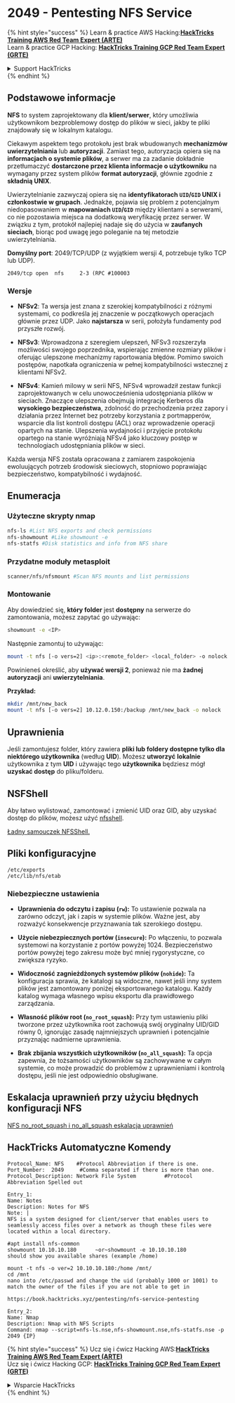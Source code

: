# 2049 - Pentesting NFS Service

{% hint style="success" %}
Learn & practice AWS Hacking:<img src="/.gitbook/assets/arte.png" alt="" data-size="line">[**HackTricks Training AWS Red Team Expert (ARTE)**](https://training.hacktricks.xyz/courses/arte)<img src="/.gitbook/assets/arte.png" alt="" data-size="line">\
Learn & practice GCP Hacking: <img src="/.gitbook/assets/grte.png" alt="" data-size="line">[**HackTricks Training GCP Red Team Expert (GRTE)**<img src="/.gitbook/assets/grte.png" alt="" data-size="line">](https://training.hacktricks.xyz/courses/grte)

<details>

<summary>Support HackTricks</summary>

* Check the [**subscription plans**](https://github.com/sponsors/carlospolop)!
* **Join the** 💬 [**Discord group**](https://discord.gg/hRep4RUj7f) or the [**telegram group**](https://t.me/peass) or **follow** us on **Twitter** 🐦 [**@hacktricks\_live**](https://twitter.com/hacktricks\_live)**.**
* **Share hacking tricks by submitting PRs to the** [**HackTricks**](https://github.com/carlospolop/hacktricks) and [**HackTricks Cloud**](https://github.com/carlospolop/hacktricks-cloud) github repos.

</details>
{% endhint %}

## **Podstawowe informacje**

**NFS** to system zaprojektowany dla **klient/serwer**, który umożliwia użytkownikom bezproblemowy dostęp do plików w sieci, jakby te pliki znajdowały się w lokalnym katalogu.

Ciekawym aspektem tego protokołu jest brak wbudowanych **mechanizmów uwierzytelniania** lub **autoryzacji**. Zamiast tego, autoryzacja opiera się na **informacjach o systemie plików**, a serwer ma za zadanie dokładnie przetłumaczyć **dostarczone przez klienta informacje o użytkowniku** na wymagany przez system plików **format autoryzacji**, głównie zgodnie z **składnią UNIX**.

Uwierzytelnianie zazwyczaj opiera się na **identyfikatorach `UID`/`GID` UNIX i członkostwie w grupach**. Jednakże, pojawia się problem z potencjalnym niedopasowaniem w **mapowaniach `UID`/`GID`** między klientami a serwerami, co nie pozostawia miejsca na dodatkową weryfikację przez serwer. W związku z tym, protokół najlepiej nadaje się do użycia w **zaufanych sieciach**, biorąc pod uwagę jego poleganie na tej metodzie uwierzytelniania.

**Domyślny port**: 2049/TCP/UDP (z wyjątkiem wersji 4, potrzebuje tylko TCP lub UDP).&#x20;
```
2049/tcp open  nfs     2-3 (RPC #100003
```
### Wersje

- **NFSv2**: Ta wersja jest znana z szerokiej kompatybilności z różnymi systemami, co podkreśla jej znaczenie w początkowych operacjach głównie przez UDP. Jako **najstarsza** w serii, położyła fundamenty pod przyszłe rozwój.

- **NFSv3**: Wprowadzona z szeregiem ulepszeń, NFSv3 rozszerzyła możliwości swojego poprzednika, wspierając zmienne rozmiary plików i oferując ulepszone mechanizmy raportowania błędów. Pomimo swoich postępów, napotkała ograniczenia w pełnej kompatybilności wstecznej z klientami NFSv2.

- **NFSv4**: Kamień milowy w serii NFS, NFSv4 wprowadził zestaw funkcji zaprojektowanych w celu unowocześnienia udostępniania plików w sieciach. Znaczące ulepszenia obejmują integrację Kerberos dla **wysokiego bezpieczeństwa**, zdolność do przechodzenia przez zapory i działania przez Internet bez potrzeby korzystania z portmapperów, wsparcie dla list kontroli dostępu (ACL) oraz wprowadzenie operacji opartych na stanie. Ulepszenia wydajności i przyjęcie protokołu opartego na stanie wyróżniają NFSv4 jako kluczowy postęp w technologiach udostępniania plików w sieci.

Każda wersja NFS została opracowana z zamiarem zaspokojenia ewoluujących potrzeb środowisk sieciowych, stopniowo poprawiając bezpieczeństwo, kompatybilność i wydajność.

## Enumeracja

### Użyteczne skrypty nmap
```bash
nfs-ls #List NFS exports and check permissions
nfs-showmount #Like showmount -e
nfs-statfs #Disk statistics and info from NFS share
```
### Przydatne moduły metasploit
```bash
scanner/nfs/nfsmount #Scan NFS mounts and list permissions
```
### Montowanie

Aby dowiedzieć się, **który folder** jest **dostępny** na serwerze do zamontowania, możesz zapytać go używając:
```bash
showmount -e <IP>
```
Następnie zamontuj to używając:
```bash
mount -t nfs [-o vers=2] <ip>:<remote_folder> <local_folder> -o nolock
```
Powinieneś określić, aby **używać wersji 2**, ponieważ nie ma **żadnej** **autoryzacji** ani **uwierzytelniania**.

**Przykład:**
```bash
mkdir /mnt/new_back
mount -t nfs [-o vers=2] 10.12.0.150:/backup /mnt/new_back -o nolock
```
## Uprawnienia

Jeśli zamontujesz folder, który zawiera **pliki lub foldery dostępne tylko dla niektórego użytkownika** (według **UID**). Możesz **utworzyć** **lokalnie** użytkownika z tym **UID** i używając tego **użytkownika** będziesz mógł **uzyskać dostęp** do pliku/folderu.

## NSFShell

Aby łatwo wylistować, zamontować i zmienić UID oraz GID, aby uzyskać dostęp do plików, możesz użyć [nfsshell](https://github.com/NetDirect/nfsshell).

[Ładny samouczek NFSShell.](https://www.pentestpartners.com/security-blog/using-nfsshell-to-compromise-older-environments/)

## Pliki konfiguracyjne
```
/etc/exports
/etc/lib/nfs/etab
```
### Niebezpieczne ustawienia

- **Uprawnienia do odczytu i zapisu (`rw`):** To ustawienie pozwala na zarówno odczyt, jak i zapis w systemie plików. Ważne jest, aby rozważyć konsekwencje przyznawania tak szerokiego dostępu.

- **Użycie niebezpiecznych portów (`insecure`):** Po włączeniu, to pozwala systemowi na korzystanie z portów powyżej 1024. Bezpieczeństwo portów powyżej tego zakresu może być mniej rygorystyczne, co zwiększa ryzyko.

- **Widoczność zagnieżdżonych systemów plików (`nohide`):** Ta konfiguracja sprawia, że katalogi są widoczne, nawet jeśli inny system plików jest zamontowany poniżej eksportowanego katalogu. Każdy katalog wymaga własnego wpisu eksportu dla prawidłowego zarządzania.

- **Własność plików root (`no_root_squash`):** Przy tym ustawieniu pliki tworzone przez użytkownika root zachowują swój oryginalny UID/GID równy 0, ignorując zasadę najmniejszych uprawnień i potencjalnie przyznając nadmierne uprawnienia.

- **Brak zbijania wszystkich użytkowników (`no_all_squash`):** Ta opcja zapewnia, że tożsamości użytkowników są zachowywane w całym systemie, co może prowadzić do problemów z uprawnieniami i kontrolą dostępu, jeśli nie jest odpowiednio obsługiwane.

## Eskalacja uprawnień przy użyciu błędnych konfiguracji NFS

[NFS no\_root\_squash i no\_all\_squash eskalacja uprawnień](../linux-hardening/privilege-escalation/nfs-no\_root\_squash-misconfiguration-pe.md)

## HackTricks Automatyczne Komendy
```
Protocol_Name: NFS    #Protocol Abbreviation if there is one.
Port_Number:  2049     #Comma separated if there is more than one.
Protocol_Description: Network File System         #Protocol Abbreviation Spelled out

Entry_1:
Name: Notes
Description: Notes for NFS
Note: |
NFS is a system designed for client/server that enables users to seamlessly access files over a network as though these files were located within a local directory.

#apt install nfs-common
showmount 10.10.10.180      ~or~showmount -e 10.10.10.180
should show you available shares (example /home)

mount -t nfs -o ver=2 10.10.10.180:/home /mnt/
cd /mnt
nano into /etc/passwd and change the uid (probably 1000 or 1001) to match the owner of the files if you are not able to get in

https://book.hacktricks.xyz/pentesting/nfs-service-pentesting

Entry_2:
Name: Nmap
Description: Nmap with NFS Scripts
Command: nmap --script=nfs-ls.nse,nfs-showmount.nse,nfs-statfs.nse -p 2049 {IP}
```
{% hint style="success" %}
Ucz się i ćwicz Hacking AWS:<img src="/.gitbook/assets/arte.png" alt="" data-size="line">[**HackTricks Training AWS Red Team Expert (ARTE)**](https://training.hacktricks.xyz/courses/arte)<img src="/.gitbook/assets/arte.png" alt="" data-size="line">\
Ucz się i ćwicz Hacking GCP: <img src="/.gitbook/assets/grte.png" alt="" data-size="line">[**HackTricks Training GCP Red Team Expert (GRTE)**<img src="/.gitbook/assets/grte.png" alt="" data-size="line">](https://training.hacktricks.xyz/courses/grte)

<details>

<summary>Wsparcie HackTricks</summary>

* Sprawdź [**plany subskrypcyjne**](https://github.com/sponsors/carlospolop)!
* **Dołącz do** 💬 [**grupy Discord**](https://discord.gg/hRep4RUj7f) lub [**grupy telegramowej**](https://t.me/peass) lub **śledź** nas na **Twitterze** 🐦 [**@hacktricks\_live**](https://twitter.com/hacktricks\_live)**.**
* **Dziel się trikami hackingowymi, przesyłając PR-y do** [**HackTricks**](https://github.com/carlospolop/hacktricks) i [**HackTricks Cloud**](https://github.com/carlospolop/hacktricks-cloud) repozytoriów na GitHubie.

</details>
{% endhint %}
